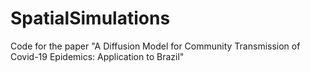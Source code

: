 # SpatialSimulations
Code for the paper "A Diffusion Model for Community Transmission of Covid-19 Epidemics: Application to Brazil"
